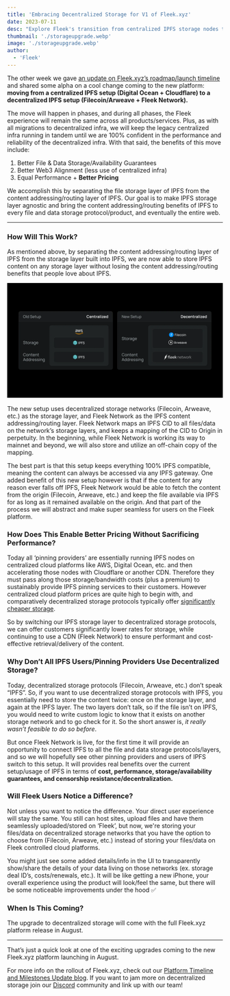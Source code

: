```yaml
---
title: 'Embracing Decentralized Storage for V1 of Fleek.xyz'
date: 2023-07-11
desc: "Explore Fleek's transition from centralized IPFS storage nodes to decentralized storage with Arweave, Filecoin and Bundlr enhancing data resiliency and user control."
thumbnail: './storageupgrade.webp'
image: './storageupgrade.webp'
author:
  - 'Fleek'
---
```


The other week we gave [an update on Fleek.xyz’s roadmap/launch timeline](/blog/announcements/fleek-platform-update/) and shared some alpha on a cool change coming to the new platform: **moving from a centralized IPFS setup (Digital Ocean + Cloudflare) to a decentralized IPFS setup (Filecoin/Arweave + Fleek Network).**

The move will happen in phases, and during all phases, the Fleek experience will remain the same across all products/services. Plus, as with all migrations to decentralized infra, we will keep the legacy centralized infra running in tandem until we are 100% confident in the performance and reliability of the decentralized infra. With that said, the benefits of this move include:

1. Better File & Data Storage/Availability Guarantees
2. Better Web3 Alignment (less use of centralized infra)
3. Equal Performance + **Better Pricing**

We accomplish this by separating the file storage layer of IPFS from the content addressing/routing layer of IPFS. Our goal is to make IPFS storage layer agnostic and bring the content addressing/routing benefits of IPFS to every file and data storage protocol/product, and eventually the entire web.

---

### How Will This Work?

As mentioned above, by separating the content addressing/routing layer of IPFS from the storage layer built into IPFS, we are now able to store IPFS content on any storage layer without losing the content addressing/routing benefits that people love about IPFS.

![](./IMG-fn-ca.webp)

The new setup uses decentralized storage networks (Filecoin, Arweave, etc.) as the storage layer, and Fleek Network as the IPFS content addressing/routing layer. Fleek Network maps an IPFS CID to all files/data on the network’s storage layers, and keeps a mapping of the CID to Origin in perpetuity. In the beginning, while Fleek Network is working its way to mainnet and beyond, we will also store and utilize an off-chain copy of the mapping.

The best part is that this setup keeps everything 100% IPFS compatible, meaning the content can always be accessed via any IPFS gateway. One added benefit of this new setup however is that if the content for any reason ever falls off IPFS, Fleek Network would be able to fetch the content from the origin (Filecoin, Arweave, etc.) and keep the file available via IPFS for as long as it remained available on the origin. And that part of the process we will abstract and make super seamless for users on the Fleek platform.

### How Does This Enable Better Pricing Without Sacrificing Performance?

Today all ‘pinning providers’ are essentially running IPFS nodes on centralized cloud platforms like AWS, Digital Ocean, etc. and then accelerating those nodes with Cloudflare or another CDN. Therefore they must pass along those storage/bandwidth costs (plus a premium) to sustainably provide IPFS pinning services to their customers. However centralized cloud platform prices are quite high to begin with, and comparatively decentralized storage protocols typically offer [significantly cheaper storage](https://file.app/).

So by switching our IPFS storage layer to decentralized storage protocols, we can offer customers significantly lower rates for storage, while continuing to use a CDN (Fleek Network) to ensure performant and cost-effective retrieval/delivery of the content.

### Why Don’t All IPFS Users/Pinning Providers Use Decentralized Storage?

Today, decentralized storage protocols (Filecoin, Arweave, etc.) don’t speak “IPFS”. So, if you want to use decentralized storage protocols with IPFS, you essentially need to store the content twice: once on the storage layer, and again at the IPFS layer. The two layers don’t talk, so if the file isn’t on IPFS, you would need to write custom logic to know that it exists on another storage network and to go check for it. So the short answer is, _it really wasn’t feasible to do so before_.

But once Fleek Network is live, for the first time it will provide an opportunity to connect IPFS to all the file and data storage protocols/layers, and so we will hopefully see other pinning providers and users of IPFS switch to this setup. It will provides real benefits over the current setup/usage of IPFS in terms of **cost, performance, storage/availability guarantees, and censorship resistance/decentralization.**

### Will Fleek Users Notice a Difference?

Not unless you want to notice the difference. Your direct user experience will stay the same. You still can host sites, upload files and have them seamlessly uploaded/stored on ‘Fleek’, but now, we're storing your files/data on decentralized storage networks that you have the option to choose from (Filecoin, Arweave, etc.) instead of storing your files/data on Fleek controlled cloud platforms.

You might just see some added details/info in the UI to transparently show/share the details of your data living on those networks (ex. storage deal ID’s, costs/renewals, etc.). It will be like getting a new iPhone, your overall experience using the product will look/feel the same, but there will be some noticeable improvements under the hood ✅

### When Is This Coming?

The upgrade to decentralized storage will come with the full Fleek.xyz platform release in August.

---

That’s just a quick look at one of the exciting upgrades coming to the new Fleek.xyz platform launching in August.

For more info on the rollout of Fleek.xyz, check out our [Platform Timeline and Milestones Update blog](https://blog.fleek.xyz/post/fleek-platform-update/). If you want to jam more on decentralized storage join our [Discord](https://discord.gg/fleek) community and link up with our team!
